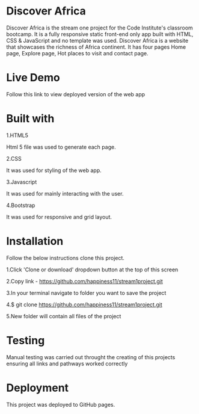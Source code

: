Discover Africa
==================

Discover Africa is the stream one project for the Code Institute's classroom bootcamp.
It is a fully responsive static front-end only app built with HTML, CSS & JavaScript and no template was used.
Discover Africa is a website that showcases the richness of Africa continent.
It has four pages Home page, Explore page, Hot places to visit and contact page.


Live Demo
=========

Follow this link to view deployed version of the web app 

Built with
==========
1.HTML5

Html 5 file was used to generate each page.

2.CSS

It was used for styling of the web app.

3.Javascript

It was used for mainly interacting with the user.

4.Bootstrap

It was used for responsive and grid layout.



Installation
=============

Follow the below instructions clone this project.

1.Click 'Clone or download' dropdown button at the top of this screen

2.Copy link - https://github.com/happiness11/stream1project.git

3.In your terminal navigate to folder you want to save the project

4.$ git clone https://github.com/happiness11/stream1project.git

5.New folder will contain all files of the project

Testing
=========

Manual testing was carried out throught the creating of this projects ensuring all links and pathways worked correctly

Deployment
============

This project was deployed to GitHub pages.